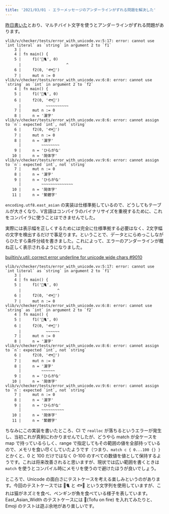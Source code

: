 ```yaml
---
title: '2021/03/01 - エラーメッセージのアンダーラインがずれる問題を解決した'
---
```


[昨日書いた](https://zenn.dev/zakuro9715/books/vlang-dev-diary/viewer/2021-02-28-east-asian-width)とおり、マルチバイト文字を使うとアンダーラインがずれる問題があります。

```
vlib/v/checker/tests/error_with_unicode.vv:5:17: error: cannot use `int literal` as `string` in argument 2 to `f1`
    3 |
    4 | fn main() {
    5 |     f1('🐀🐈', 0)
      |                    ^
    6 |     f2(0, '🐟🐧')
    7 |     mut n := 0
vlib/v/checker/tests/error_with_unicode.vv:6:8: error: cannot use `string` as `int` in argument 2 to `f2`
    4 | fn main() {
    5 |     f1('🐀🐈', 0)
    6 |     f2(0, '🐟🐧')
      |           ~~~~~~~~~~
    7 |     mut n := 0
    8 |     n = '漢字'
vlib/v/checker/tests/error_with_unicode.vv:8:6: error: cannot assign to `n`: expected `int`, not `string`
    6 |     f2(0, '🐟🐧')
    7 |     mut n := 0
    8 |     n = '漢字'
      |         ~~~~~~~~
    9 |     n = 'ひらがな'
   10 |     n = '简体字'
vlib/v/checker/tests/error_with_unicode.vv:9:6: error: cannot assign to `n`: expected `int`, not `string`
    7 |     mut n := 0
    8 |     n = '漢字'
    9 |     n = 'ひらがな'
      |         ~~~~~~~~~~~~~~
   10 |     n = '简体字'
   11 |     n = '繁體字'
```

`encoding.utf8.east_asian` の実装は仕様準拠しているので、どうしてもテーブルが大きくなり、V言語はコンパイラのバイナリサイズを重視するために、これをコンパイラに使うことはできませんでした。

実際には表示幅を正しくするためには完全に仕様準拠する必要はなく、2文字幅の文字を検出するだけで事足ります。ということで、データとにらめっこしながらひたすら条件分岐を書きました。これによって、エラーのアンダーラインが概ね正しく表示されるようになりました。

[builtin/v.util: correct error underline for unicode wide chars #9010](https://github.com/vlang/v/pull/9010)

```
vlib/v/checker/tests/error_with_unicode.vv:5:17: error: cannot use `int literal` as `string` in argument 2 to `f1`
    3 |
    4 | fn main() {
    5 |     f1('🐀🐈', 0)
      |                ^
    6 |     f2(0, '🐟🐧')
    7 |     mut n := 0
vlib/v/checker/tests/error_with_unicode.vv:6:8: error: cannot use `string` as `int` in argument 2 to `f2`
    4 | fn main() {
    5 |     f1('🐀🐈', 0)
    6 |     f2(0, '🐟🐧')
      |           ~~~~~~
    7 |     mut n := 0
    8 |     n = '漢字'
vlib/v/checker/tests/error_with_unicode.vv:8:6: error: cannot assign to `n`: expected `int`, not `string`
    6 |     f2(0, '🐟🐧')
    7 |     mut n := 0
    8 |     n = '漢字'
      |         ~~~~~~
    9 |     n = 'ひらがな'
   10 |     n = '简体字'
vlib/v/checker/tests/error_with_unicode.vv:9:6: error: cannot assign to `n`: expected `int`, not `string`
    7 |     mut n := 0
    8 |     n = '漢字'
    9 |     n = 'ひらがな'
      |         ~~~~~~~~~~
   10 |     n = '简体字'
   11 |     n = '繁體字'
```

ちなみにこの実装を書いたところ、CI で `realloc` が落ちるというエラーが発生し、当初これが真剣にわかりませんでしたが、どうやら match が全ケースを map で持っているらしく、range で指定してもその範囲の値を全部持っているので、メモリを食い尽くしていたようです（つまり、`match c { 0...100 {} }` とかくと、0 と 100 だけではなく 0-100 のすべての数値を値として保持するようです。これは将来改善されると思いますが、現状では広い範囲を書くときは `match` を使うとコンパイル時にメモリを使うので避けたほうが良いでしょう。

ところで、Unicode の面白さにテストケースを考える楽しみというのがあります。今回のテストケースでは 🐀🐈 と 🐟🐧 という文字列を使用していますが、これは猫がネズミを食べ、ペンギンが魚を食べている様子を表しています。 East_Asian_Width のテストケースには 📛(Tofu on fire) を入れてみたりと、Emoji のテストは遊ぶ余地があり楽しいです。


